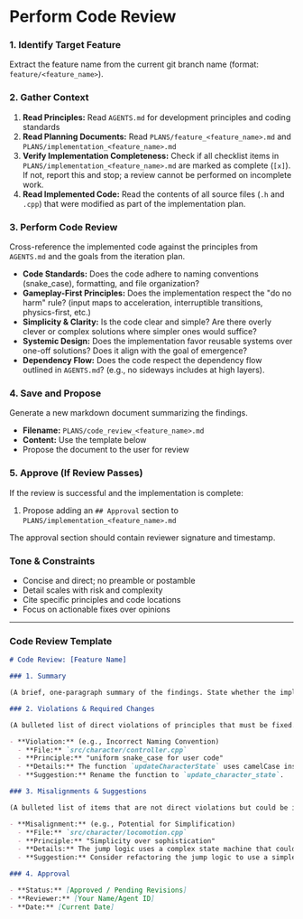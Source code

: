 # Perform Code Review

### 1. Identify Target Feature

Extract the feature name from the current git branch name (format: `feature/<feature_name>`).

### 2. Gather Context

1.  **Read Principles:** Read `AGENTS.md` for development principles and coding standards
2.  **Read Planning Documents:** Read `PLANS/feature_<feature_name>.md` and `PLANS/implementation_<feature_name>.md`
3.  **Verify Implementation Completeness:** Check if all checklist items in `PLANS/implementation_<feature_name>.md` are marked as complete (`[x]`). If not, report this and stop; a review cannot be performed on incomplete work.
4.  **Read Implemented Code:** Read the contents of all source files (`.h` and `.cpp`) that were modified as part of the implementation plan.

### 3. Perform Code Review

Cross-reference the implemented code against the principles from `AGENTS.md` and the goals from the iteration plan.

-   **Code Standards:** Does the code adhere to naming conventions (snake_case), formatting, and file organization?
-   **Gameplay-First Principles:** Does the implementation respect the "do no harm" rule? (input maps to acceleration, interruptible transitions, physics-first, etc.)
-   **Simplicity & Clarity:** Is the code clear and simple? Are there overly clever or complex solutions where simpler ones would suffice?
-   **Systemic Design:** Does the implementation favor reusable systems over one-off solutions? Does it align with the goal of emergence?
-   **Dependency Flow:** Does the code respect the dependency flow outlined in `AGENTS.md`? (e.g., no sideways includes at high layers).

### 4. Save and Propose

Generate a new markdown document summarizing the findings.

-   **Filename:** `PLANS/code_review_<feature_name>.md`
-   **Content:** Use the template below
-   Propose the document to the user for review

### 5. Approve (If Review Passes)

If the review is successful and the implementation is complete:

1.  Propose adding an `## Approval` section to `PLANS/implementation_<feature_name>.md`

The approval section should contain reviewer signature and timestamp.

### Tone & Constraints

-   Concise and direct; no preamble or postamble
-   Detail scales with risk and complexity
-   Cite specific principles and code locations
-   Focus on actionable fixes over opinions

---

### Code Review Template

```markdown
# Code Review: [Feature Name]

### 1. Summary

(A brief, one-paragraph summary of the findings. State whether the implementation is approved or if revisions are required.)

### 2. Violations & Required Changes

(A bulleted list of direct violations of principles that must be fixed. For each, cite the source file, the violated principle, and the specific code.)

- **Violation:** (e.g., Incorrect Naming Convention)
  - **File:** `src/character/controller.cpp`
  - **Principle:** "uniform snake_case for user code"
  - **Details:** The function `updateCharacterState` uses camelCase instead of snake_case.
  - **Suggestion:** Rename the function to `update_character_state`.

### 3. Misalignments & Suggestions

(A bulleted list of items that are not direct violations but could be improved to better align with the project's philosophy.)

- **Misalignment:** (e.g., Potential for Simplification)
  - **File:** `src/character/locomotion.cpp`
  - **Principle:** "Simplicity over sophistication"
  - **Details:** The jump logic uses a complex state machine that could be simplified to a few boolean flags.
  - **Suggestion:** Consider refactoring the jump logic to use a simpler state representation.

### 4. Approval

- **Status:** [Approved / Pending Revisions]
- **Reviewer:** [Your Name/Agent ID]
- **Date:** [Current Date]
```
